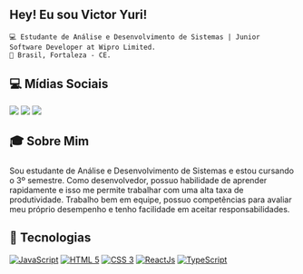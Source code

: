 ## Hey! Eu sou Victor Yuri! 
    💻 Estudante de Análise e Desenvolvimento de Sistemas | Junior Software Developer at Wipro Limited.
    🏡 Brasil, Fortaleza - CE.
  
  ## 💻 Mídias Sociais
  
  <div>
  <a href = "mailto:victoryuri.af@gmail.com"><img src="https://img.shields.io/badge/-Gmail-%23EA4335?style=for-the-badge&logo=gmail&logoColor=white" target="_blank"></a>
  <a href="https://www.linkedin.com/in/victoryuriaf" target="_blank"><img src="https://img.shields.io/badge/-LinkedIn-%230077B5?style=for-the-badge&logo=linkedin&logoColor=white" target="_blank"></a>
  <a href="https://www.instagram.com/victoryuriaf" target="_blank"><img src="https://img.shields.io/badge/-Instagram-%23E4405F?style=for-the-badge&logo=instagram&logoColor=white" target="_blank"></a>
</div>

## 🎓 Sobre Mim 
###
Sou estudante de Análise e Desenvolvimento de Sistemas e estou cursando o 3º semestre.
Como desenvolvedor, possuo habilidade de aprender rapidamente e isso me permite trabalhar com uma alta taxa de produtividade. 
Trabalho bem em equipe, possuo competências para avaliar meu próprio desempenho e tenho facilidade em aceitar responsabilidades. 

## 🚀 Tecnologias
[![JavaScript](https://img.shields.io/badge/Javascript-e1af24?style=for-the-badge&logo=javascript&logoColor=white)](https://developer.mozilla.org/pt-BR/docs/Web/JavaScript)
[![HTML 5](https://img.shields.io/badge/HTML5-E34F26?style=for-the-badge&logo=html5&logoColor=white)](https://www.w3.org/standards/webdesign/htmlcss.html)
[![CSS 3](https://img.shields.io/badge/CSS3-1572B6?style=for-the-badge&logo=css3&logoColor=white)](https://www.w3.org/standards/webdesign/htmlcss.html)
[![ReactJs](https://img.shields.io/badge/React-20232A?style=for-the-badge&logo=react&logoColor=61DAFB)](https://reactjs.org/)
[![TypeScript](https://img.shields.io/badge/TypeScript-007ACC?style=for-the-badge&logo=typescript&logoColor=white)](https://www.typescriptlang.org//)
